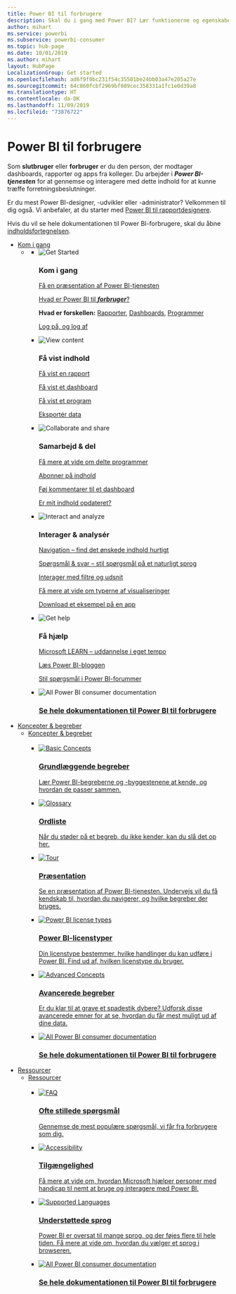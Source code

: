 ```yaml
---
title: Power BI til forbrugere
description: Skal du i gang med Power BI? Lær funktionerne og egenskaberne for Power BI-tjenesten at kende, og se, hvad du kan bruge dem til som forbruger eller slutbruger af Power BI.
author: mihart
ms.service: powerbi
ms.subservice: powerbi-consumer
ms.topic: hub-page
ms.date: 10/01/2019
ms.author: mihart
layout: HubPage
LocalizationGroup: Get started
ms.openlocfilehash: ad6f9f0bc231f54c35501be24bb03a47e205a27e
ms.sourcegitcommit: 64c860fcbf2969bf089cec358331a1fc1e0d39a8
ms.translationtype: HT
ms.contentlocale: da-DK
ms.lasthandoff: 11/09/2019
ms.locfileid: "73876722"
---
```

<div id="main" class="v2">
      <div class="container">
            <h1 class="">Power BI til forbrugere</h1>
            <p>Som <b>slutbruger</b> eller <b>forbruger</b> er du den person, der modtager dashboards, rapporter og apps fra kolleger. Du arbejder i <b><i>Power BI-tjenesten</i></b> for at gennemse og interagere med dette indhold for at kunne træffe forretningsbeslutninger.</p>
            <p>Er du mest Power BI-designer, -udvikler eller -administrator? Velkommen til dig også. Vi anbefaler, at du starter med <a href="../power-bi-creator-landing.md">Power BI til rapportdesignere</a>.</p>
            <p>Hvis du vil se hele dokumentationen til Power BI-forbrugere, skal du åbne <a href="end-user-consumer.md">indholdsfortegnelsen</a>.</p>
            <ul class="pivots">
            <li>
                <a href="#get-started" data-linktype="self-bookmark">Kom i gang</a>
                <ul id="get-started" class="cardsF">
                    <li>
                        <a data-default="true" href="#getstarted" data-linktype="self-bookmark"></a>
                        <ul id="getstarted" class="cardsF">
                            <li>
                                <div class="cardSize">
                                    <div class="cardPadding">
                                        <div class="card">
                                            <div class="cardImageOuter">
                                                <div class="cardImage">
                                                    <img alt="Get Started" src="media/end-user-consumer/get-started.svg" data-linktype="relative-path">
                                                </div>
                                            </div>
                                            <div class="cardText">
                                                <h3>Kom i gang</h3>
                                                <p><a href="/power-bi/consumer/end-user-reading-view" data-linktype="absolute-path">Få en præsentation af Power BI-tjenesten</a></p>
                                                <p><a href="/power-bi/consumer/end-user-consumer" data-linktype="absolute-path">Hvad er Power BI til <b><i>forbruger</i></b>?</a></p>
                                                <p><b>Hvad er forskellen:</b> <a href="/power-bi/consumer/end-user-reports" data-linktype="absolute-path">Rapporter</a>, <a href="/power-bi/consumer/end-user-dashboards" data-linktype="absolute-path">Dashboards</a>, <a href="/power-bi/consumer/end-user-apps" data-linktype="absolute-path">Programmer</a></p>
                                                <p><a href="/power-bi/consumer/end-user-sign-in" data-linktype="absolute-path">Log på, og log af</a></p>
                                            </div>
                                        </div>
                                    </div>
                                </div>
                            </li>
                            <li>
                                <div class="cardSize">
                                    <div class="cardPadding">
                                        <div class="card">
                                            <div class="cardImageOuter">
                                                <div class="cardImage">
                                                    <img alt="View content" src="media/end-user-consumer/view-content.svg" data-linktype="relative-path">
                                                </div>
                                            </div>
                                            <div class="cardText">
                                                <h3>Få vist indhold</h3>
                                                <p><a href="/power-bi/consumer/end-user-report-open" data-linktype="absolute-path">Få vist en rapport</a></p>
                                                <p><a href="/power-bi/consumer/end-user-dashboard-open" data-linktype="absolute-path">Få vist et dashboard</a></p>
                                                <p><a href="/power-bi/consumer/end-user-app-view" data-linktype="absolute-path">Få vist et program</a></p>
                                                <p><a href="/power-bi/consumer/end-user-export" data-linktype="absolute-path">Eksportér data</a>
                                            </div>
                                        </div>
                                    </div>
                                </div>
                            </li>
                            <li>
                                <div class="cardSize">
                                    <div class="cardPadding">
                                        <div class="card">
                                            <div class="cardImageOuter">
                                                <div class="cardImage">
                                                    <img alt="Collaborate and share" src="media/end-user-consumer/collaborate-share.svg" data-linktype="relative-path">
                                                </div>
                                            </div>
                                            <div class="cardText">
                                                <h3>Samarbejd &amp; del</h3>
                                                <p><a href="/power-bi/consumer/end-user-apps" data-linktype="absolute-path">Få mere at vide om delte programmer</a></p>
                                                <p><a href="/power-bi/consumer/end-user-subscribe" data-linktype="absolute-path">Abonner på indhold</a></p>
                                                <p><a href="/power-bi/consumer/end-user-comment" data-linktype="absolute-path">Føj kommentarer til et dashboard</a></p>
                                                <p><a href="/power-bi/consumer/end-user-fresh" data-linktype="absolute-path">Er mit indhold opdateret?</a></p>
                                            </div>
                                        </div>
                                    </div>
                                </div>
                            </li>
                            <li>
                                <div class="cardSize">
                                    <div class="cardPadding">
                                        <div class="card">
                                            <div class="cardImageOuter">
                                                <div class="cardImage">
                                                    <img alt="Interact and analyze" src="media/end-user-consumer/interact-analyze.svg" data-linktype="relative-path">
                                                </div>
                                            </div>
                                            <div class="cardText">
                                                <h3>Interager &amp; analysér</h3>
                                                <p><a href="/power-bi/consumer/end-user-experience" data-linktype="absolute-path">Navigation – find det ønskede indhold hurtigt</a></p>
                                                <p><a href="/power-bi/consumer/end-user-q-and-a" data-linktype="absolute-path">Spørgsmål &amp; svar – stil spørgsmål på et naturligt sprog</a></p>
                                                <p><a href="/power-bi/consumer/end-user-report-filter" data-linktype="absolute-path">Interager med filtre og udsnit</a></p>
                                                <p><a href="/power-bi/consumer/end-user-visual-type" data-linktype="absolute-path">Få mere at vide om typerne af visualiseringer</a></p>
                                                <p><a href="/power-bi/consumer/end-user-app-marketing" data-linktype="absolute-path">Download et eksempel på en app</a></p>
                                            </div>
                                        </div>
                                    </div>
                                </div>
                            </li>
                            <li>
                                <div class="cardSize">
                                    <div class="cardPadding">
                                        <div class="card">
                                            <div class="cardImageOuter">
                                                <div class="cardImage">
                                                    <img alt="Get help" src="media/end-user-consumer/get-help.svg" data-linktype="relative-path">
                                                </div>
                                            </div>
                                            <div class="cardText">
                                                <h3>Få hjælp</h3>
                                            <p><a href="https://docs.microsoft.com/learn/paths/consume-data-with-power-bi/" data-linktype="absolute-path">Microsoft LEARN – uddannelse i eget tempo</a></p>
                                                <p><a href="https://powerbi.microsoft.com/blog/" data-linktype="absolute-path">Læs Power BI-bloggen</a></p>
                                                <p><a href="https://community.powerbi.com/" data-linktype="absolute-path">Stil spørgsmål i Power BI-forummer</a></p>
                                            </div>
                                        </div>
                                    </div>
                                </div>
                            </li>
                            <li>
                                <div class="cardSize">
                                    <div class="cardPadding">
                                        <div class="card">
                                            <div class="cardImageOuter">
                                                <div class="cardImage">
                                                    <img alt="All Power BI consumer documentation" src="media/end-user-consumer/see-all.svg" data-linktype="relative-path">
                                                </div>
                                            </div>
                                            <div class="cardText">
                                                <a href="end-user-consumer.md" data-linktype="absolute-path">
                                                <h3>Se hele dokumentationen til Power BI til forbrugere</h3></a>
                                            </div>
                                        </div>
                                    </div>
                                </div>
                            </li>
                        </ul>
                    </li>
                </ul>
            </li>
            <li>
                <a href="#concepts-terminology" data-linktype="self-bookmark"> Koncepter &amp; begreber</a>
                <ul id="concepts-terminology">
                    <li>
                        <a href="#conceptsterminology" data-linktype="self-bookmark"> Koncepter &amp; begreber</a>
                        <ul id="conceptsterminology" class="cardsC">
                            <br>
                            <li>
                                <a href="/power-bi/consumer/End-user-basic-concepts" data-linktype="absolute-path">
                                    <div class="cardSize">
                                        <div class="cardPadding">
                                            <div class="card">
                                                <div class="cardImageOuter">
                                                    <div class="cardImage bgdAccent1">
                                                        <img src="media/end-user-consumer/basic-concepts.svg" alt="Basic Concepts" data-linktype="relative-path">
                                                    </div>
                                                </div>
                                                <div class="cardText">
                                                    <h3>Grundlæggende begreber</h3>
                                                    <p>Lær Power BI-begreberne og -byggestenene at kende, og hvordan de passer sammen.</p>
                                                </div>
                                            </div>
                                        </div>
                                    </div>
                                </a>
                            </li>
                            <li>
                                <a href="/power-bi/consumer/End-user-glossary" data-linktype="absolute-path">
                                    <div class="cardSize">
                                        <div class="cardPadding">
                                            <div class="card">
                                                <div class="cardImageOuter">
                                                    <div class="cardImage bgdAccent1">
                                                        <img src="media/end-user-consumer/glossary.svg" alt="Glossary" data-linktype="relative-path">
                                                    </div>
                                                </div>
                                                <div class="cardText">
                                                    <h3>Ordliste</h3>
                                                    <p>Når du støder på et begreb, du ikke kender, kan du slå det op her.</p>
                                                </div>
                                            </div>
                                        </div>
                                    </div>
                                </a>
                            </li>
                            <li>
                                <a href="/power-bi/consumer/end-user-experience" data-linktype="absolute-path">
                                    <div class="cardSize">
                                        <div class="cardPadding">
                                            <div class="card">
                                                <div class="cardImageOuter">
                                                    <div class="cardImage bgdAccent1">
                                                        <img src="media/end-user-consumer/tour.svg" alt="Tour" data-linktype="relative-path">
                                                    </div>
                                                </div>
                                                <div class="cardText">
                                                    <h3>Præsentation</h3>
                                                    <p>Se en præsentation af Power BI-tjenesten. Undervejs vil du få kendskab til, hvordan du navigerer, og hvilke begreber der bruges.</p>
                                                </div>
                                            </div>
                                        </div>
                                    </div>
                                </a>
                            </li>
                            <li>
                                <a href="/power-bi/service-admin-licensing-organization" data-linktype="absolute-path">
                                    <div class="cardSize">
                                        <div class="cardPadding">
                                            <div class="card">
                                                <div class="cardImageOuter">
                                                    <div class="cardImage bgdAccent1">
                                                        <img src="media/end-user-consumer/power-bi-license-types.svg" alt="Power BI license types" data-linktype="relative-path">
                                                    </div>
                                                </div>
                                                <div class="cardText">
                                                    <h3>Power BI-licenstyper</h3>
                                                    <p>Din licenstype bestemmer, hvilke handlinger du kan udføre i Power BI. Find ud af, hvilken licenstype du bruger.</p>
                                                </div>
                                            </div>
                                        </div>
                                    </div>
                                </a>
                            </li>
                            <li>
                                <a href="/power-bi/consumer/end-user-featured" data-linktype="absolute-path">
                                    <div class="cardSize">
                                        <div class="cardPadding">
                                            <div class="card">
                                                <div class="cardImageOuter">
                                                    <div class="cardImage bgdAccent1">
                                                        <img src="media/end-user-consumer/advanced-concepts.svg" alt="Advanced Concepts" data-linktype="relative-path">
                                                    </div>
                                                </div>
                                                <div class="cardText">
                                                    <h3>Avancerede begreber</h3>
                                                    <p>Er du klar til at grave et spadestik dybere? Udforsk disse avancerede emner for at se, hvordan du får mest muligt ud af dine data. </p>
                                                </div>
                                            </div>
                                        </div>
                                    </div>
                                </a>
                            </li>
                            <li>
                                <a href="end-user-consumer.md" data-linktype="absolute-path">
                                    <div class="cardSize">
                                        <div class="cardPadding">
                                            <div class="card">
                                                <div class="cardImageOuter">
                                                    <div class="cardImage bgdAccent1">
                                                        <img src="media/end-user-consumer/See_All_400x140.svg" alt="All Power BI consumer documentation" data-linktype="relative-path">
                                                    </div>
                                                </div>
                                                <div class="cardText">
                                                    <h3>Se hele dokumentationen til Power BI til forbrugere</h3>
                                                </div>
                                            </div>
                                        </div>
                                    </div>
                                </a>
                            </li>
                        </ul>
                    </li>
                </ul>
            </li>
            <li>
                <a href="#resources" data-linktype="self-bookmark">Ressourcer</a>
                <ul id="resources">
                    <li>
                        <a href="#resources" data-linktype="self-bookmark">Ressourcer</a>
                        <ul id="resources" class="cardsC">
                            <br>
                            <li>
                                <a href="/power-bi/consumer/end-user-faq" data-linktype="absolute-path">
                                    <div class="cardSize">
                                        <div class="cardPadding">
                                            <div class="card">
                                                <div class="cardImageOuter">
                                                    <div class="cardImage bgdAccent1">
                                                        <img src="media/end-user-consumer/faq.svg" alt="FAQ" data-linktype="relative-path">
                                                    </div>
                                                </div>
                                                <div class="cardText">
                                                    <h3>Ofte stillede spørgsmål</h3>
                                                    <p>Gennemse de mest populære spørgsmål, vi får fra forbrugere som dig.</p>
                                                </div>
                                            </div>
                                        </div>
                                    </div>
                                </a>
                            </li>
                            <li>
                                <a href="/power-bi/desktop-accessibility" data-linktype="absolute-path">
                                    <div class="cardSize">
                                        <div class="cardPadding">
                                            <div class="card">
                                                <div class="cardImageOuter">
                                                    <div class="cardImage bgdAccent1">
                                                        <img src="media/end-user-consumer/accessibility.svg" alt="Accessibility" data-linktype="relative-path">
                                                    </div>
                                                </div>
                                                <div class="cardText">
                                                    <h3>Tilgængelighed</h3>
                                                    <p>Få mere at vide om, hvordan Microsoft hjælper personer med handicap til nemt at bruge og interagere med Power BI. </p>
                                                </div>
                                            </div>
                                        </div>
                                    </div>
                                </a>
                            </li>
                            <li>
                                <a href="/power-bi/supported-languages-countries-regions" data-linktype="absolute-path">
                                    <div class="cardSize">
                                        <div class="cardPadding">
                                            <div class="card">
                                                <div class="cardImageOuter">
                                                    <div class="cardImage bgdAccent1">
                                                        <img src="media/end-user-consumer/supported-languages.svg" alt="Supported Languages" data-linktype="relative-path">
                                                    </div>
                                                </div>
                                                <div class="cardText">
                                                    <h3>Understøttede sprog</h3>
                                                    <p>Power BI er oversat til mange sprog, og der føjes flere til hele tiden. Få mere at vide om, hvordan du vælger et sprog i browseren. </p>
                                                </div>
                                            </div>
                                        </div>
                                    </div>
                                </a>
                            </li>
                            <li>
                                <a href="end-user-consumer.md" data-linktype="absolute-path">
                                    <div class="cardSize">
                                        <div class="cardPadding">
                                            <div class="card">
                                                <div class="cardImageOuter">
                                                    <div class="cardImage bgdAccent1">
                                                        <img src="media/end-user-consumer/See_All_400x140.svg" alt="All Power BI consumer documentation" data-linktype="relative-path">
                                                    </div>
                                                </div>
                                                <div class="cardText">
                                                    <h3>Se hele dokumentationen til Power BI til forbrugere</h3>
                                                </div>
                                            </div>
                                        </div>
                                    </div>
                                </a>
                            </li>
                        </ul>
                    </li>
                </ul>
            </li>
            </ul> 
      </div>
</div>

